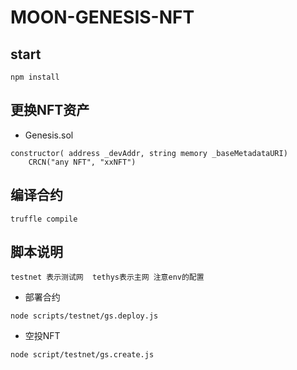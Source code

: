 # MOON-GENESIS-NFT

## start

```
npm install
```

## 更换NFT资产

- Genesis.sol

```
constructor( address _devAddr, string memory _baseMetadataURI)
    CRCN("any NFT", "xxNFT")
```

## 编译合约

```
truffle compile
```

## 脚本说明

`testnet 表示测试网  tethys表示主网 注意env的配置`

- 部署合约

```
node scripts/testnet/gs.deploy.js

```

- 空投NFT

```
node script/testnet/gs.create.js
```
